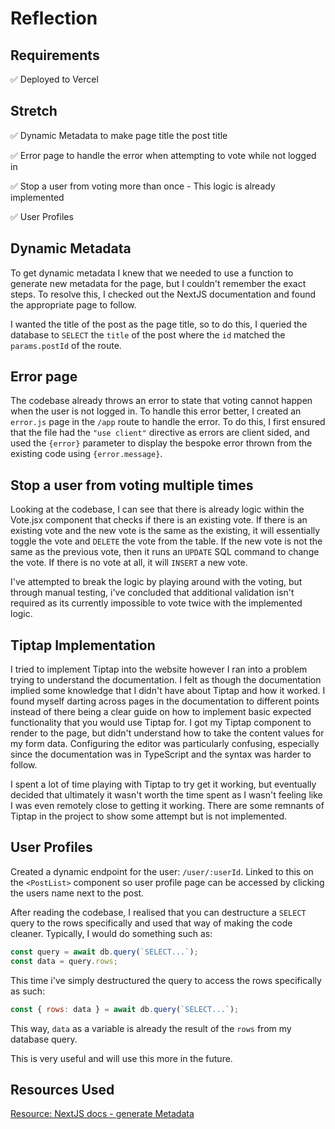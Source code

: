 # Reflection

## Requirements

✅ Deployed to Vercel

## Stretch

✅ Dynamic Metadata to make page title the post title

✅ Error page to handle the error when attempting to vote while not logged in

✅ Stop a user from voting more than once - This logic is already implemented

✅ User Profiles

## Dynamic Metadata

To get dynamic metadata I knew that we needed to use a function to generate new metadata for the page, but I couldn't remember the exact steps. To resolve this, I checked out the NextJS documentation and found the appropriate page to follow.

I wanted the title of the post as the page title, so to do this, I queried the database to `SELECT` the `title` of the post where the `id` matched the `params.postId` of the route.

## Error page

The codebase already throws an error to state that voting cannot happen when the user is not logged in. To handle this error better, I created an `error.js` page in the `/app` route to handle the error. To do this, I first ensured that the file had the `"use client"` directive as errors are client sided, and used the `{error}` parameter to display the bespoke error thrown from the existing code using `{error.message}`.

## Stop a user from voting multiple times

Looking at the codebase, I can see that there is already logic within the Vote.jsx component that checks if there is an existing vote. If there is an existing vote and the new vote is the same as the existing, it will essentially toggle the vote and `DELETE` the vote from the table. If the new vote is not the same as the previous vote, then it runs an `UPDATE` SQL command to change the vote. If there is no vote at all, it will `INSERT` a new vote.

I've attempted to break the logic by playing around with the voting, but through manual testing, i've concluded that additional validation isn't required as its currently impossible to vote twice with the implemented logic.

## Tiptap Implementation

I tried to implement Tiptap into the website however I ran into a problem trying to understand the documentation. I felt as though the documentation implied some knowledge that I didn't have about Tiptap and how it worked. I found myself darting across pages in the documentation to different points instead of there being a clear guide on how to implement basic expected functionality that you would use Tiptap for. I got my Tiptap component to render to the page, but didn't understand how to take the content values for my form data. Configuring the editor was particularly confusing, especially since the documentation was in TypeScript and the syntax was harder to follow.

I spent a lot of time playing with Tiptap to try get it working, but eventually decided that ultimately it wasn't worth the time spent as I wasn't feeling like I was even remotely close to getting it working. There are some remnants of Tiptap in the project to show some attempt but is not implemented.

## User Profiles

Created a dynamic endpoint for the user: `/user/:userId`. Linked to this on the `<PostList>` component so user profile page can be accessed by clicking the users name next to the post.

After reading the codebase, I realised that you can destructure a `SELECT` query to the rows specifically and used that way of making the code cleaner. Typically, I would do something such as:

```javascript
const query = await db.query(`SELECT...`);
const data = query.rows;
```

This time i've simply destructured the query to access the rows specifically as such:

```javascript
const { rows: data } = await db.query(`SELECT...`);
```

This way, `data` as a variable is already the result of the `rows` from my database query.

This is very useful and will use this more in the future.

## Resources Used

[Resource: NextJS docs - generate Metadata](https://nextjs.org/docs/app/api-reference/functions/generate-metadata)
